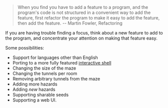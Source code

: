 
> When you find you have to add a feature to a program, 
> and the program's code is not structured in a convenient 
> way to add the feature, first refactor the program to make 
> it easy to add the feature, then add the feature.
> -- Martin Fowler, Refactoring

If you are having trouble finding a focus, think about
a new feature to add to the program, and concentrate
your attention on making that feature easy.

Some possibilities:

* Support for languages other than English
* Porting to a more fully featured [interactive shell][1]
* Changing the size of the maze
* Changing the tunnels per room
* Removing arbitrary tunnels from the maze
* Adding more hazards
* Adding _new_ hazards
* Supporting sharable seeds
* Supporting a web UI.

[1]: https://stackoverflow.com/questions/14080604/libraries-for-constructing-an-interactive-shell-for-java-application
